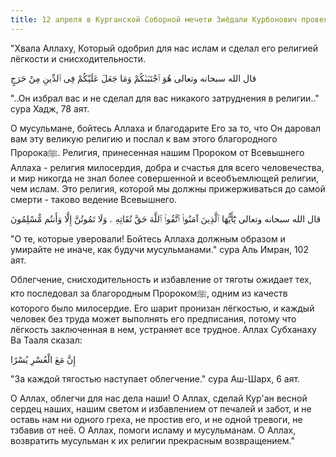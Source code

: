 ```yaml
---
title: 12 апреля в Курганской Соборной мечети Зиёдали Курбонович провел проповедь на тему "Снисходительность и великодушие ислама".
---
```


"Хвала Аллаху, Который одобрил для нас ислам и сделал его религией лёгкости и снисходительности.

قال الله سبحانه وتعالى
هُوَ ٱجْتَبَىٰكُمْ وَمَا جَعَلَ عَلَيْكُمْ فِى ٱلدِّينِ مِنْ حَرَجٍ

"..Он избрал вас и не сделал для вас никакого затруднения в религии.." сура Хадж, 78 аят.

О мусульмане, бойтесь Аллаха и благодарите Его за то, что Он даровал вам эту великую религию и послал к вам этого благородного Пророкаﷺ.
Религия, принесенная нашим Пророком от Всевышнего Аллаха - религия милосердия, добра и счастья для всего человечества, и мир никогда не знал более совершенной и всеобъемлющей религии, чем ислам.
Это религия, которой мы должны прижерживаться до самой смерти - таково ведение Всевышнего.


قال الله سبحانه وتعالى
يَٰٓأَيُّهَا ٱلَّذِينَ آمَنُوا۟ ٱتَّقُوا۟ ٱللَّهَ حَقَّ تُقَاتِهِ ۦ وَلَا تَمُوتُنَّ إِلَّا وَأَنتُم مُّسْلِمُونَ

"О те, которые уверовали! Бойтесь Аллаха должным образом и умирайте не иначе, как будучи мусульманами." сура Аль Имран, 102 аят.

Облегчение, снисходительность и избавление от тяготы ожидает тех, кто последовал за благородным Пророкомﷺ, одним из качеств которого было милосердие.
Его шарит пронизан лёгкостью, и каждый человек без труда может выполнять его предписания, потому что лёгкость заключенная в нем, устраняет все трудное.
Аллах Субханаху Ва Тааля сказал:

إِنَّ مَعَ الْعُسْرِ يُسْرًا

"За каждой тягостью наступает облегчение." сура Аш-Шарх, 6 аят.

О Аллах, облегчи для нас дела наши!
О Аллах, сделай Кур'ан весной сердец наших, нашим светом и избавлением от печалей и забот, и не оставь нам ни одного греха, не простив его, и не одной тревоги, не тзбавив от неё.
О Аллах, помоги исламу и мусульманам.
О Аллах, возвратить мусульман к их религии прекрасным возвращением."

